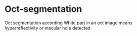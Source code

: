 # Oct-segmentation
Oct segmentation according 
White part in an oct image means hyperreflectivity or macular hole detected 
